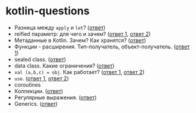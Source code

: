 # kotlin-questions

* Разница между `apply` и `let`? ([ответ](https://medium.com/@elye.project/mastering-kotlin-standard-functions-run-with-let-also-and-apply-9cd334b0ef84))
* reified параметр: для чего и зачем? ([ответ 1](https://kotlinlang.org/docs/reference/inline-functions.html#reified-type-parameters), [ответ 2](https://stackoverflow.com/questions/45949584/how-does-the-reified-keyword-in-kotlin-work))
* Метаданные в Kotlin. Зачем? Как хранятся? ([ответ](https://speakerdeck.com/takhion/exploiting-kotlin-metadata-plus-annotation-processing))
* Функции - расширения. Тип-получатель, объект-получатель. ([ответ 1](https://stackoverflow.com/questions/45875491/what-is-a-receiver-in-kotlin))
* sealed class. ([ответ](https://stackoverflow.com/questions/50772328/what-are-sealed-classes-in-kotlin))
* data class. Какие ограничения? ([ответ](https://kotlinlang.org/docs/reference/data-classes.html))
* ```val (a,b,c) = obj```. Как работает? ([ответ 1](http://kotlinlang.org/docs/reference/multi-declarations.html), [ответ 2](https://www.baeldung.com/kotlin-destructuring-declarations))
* ```use```. ([ответ 1](https://www.tutorialkart.com/kotlin/kotlin-use-function/), [ответ 2](http://kotlinlang.org/api/latest/jvm/stdlib/kotlin.io/use.html))
* coroutines
* Коллекции. ([ответ](https://blog.jetbrains.com/kotlin/2012/09/kotlin-m3-is-out/#Collections))
* Регулярные выражения. ([ответ](https://www.baeldung.com/kotlin-regular-expressions))
* Generics. ([ответ](https://www.baeldung.com/kotlin-generics))
